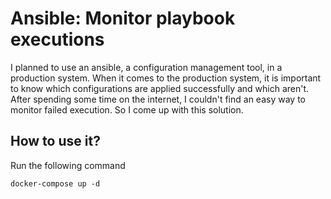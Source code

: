 # Ansible: Monitor playbook executions

I planned to use an ansible, a configuration management tool, in a production system. When it comes to the production system, 
it is important to know which configurations are applied successfully and which aren't. 
After spending some time on the internet, I couldn't find an easy way to monitor failed execution. So I come up with this solution.

## How to use it?
Run the following command 
```
docker-compose up -d
```
